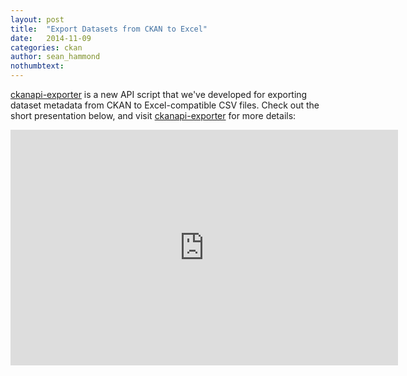 ```yaml
---
layout: post
title:  "Export Datasets from CKAN to Excel"
date:   2014-11-09
categories: ckan
author: sean_hammond
nothumbtext: 
---
```

<a href="https://github.com/ckan/ckanapi-exporter">ckanapi-exporter</a> is a new API script that we've developed for exporting dataset metadata from CKAN to Excel-compatible CSV files. Check out the short presentation below, and visit <a href="https://github.com/ckan/ckanapi-exporter">ckanapi-exporter</a> for more details:

<iframe src="https://docs.google.com/presentation/d/17xLg5lraeJmKT5EXbAOozXad9E45ETENIphL2Qer1A0/embed?start=false&amp;loop=false&amp;delayms=3000" width="620" height="377" frameborder="0" allowfullscreen="allowfullscreen"></iframe>
